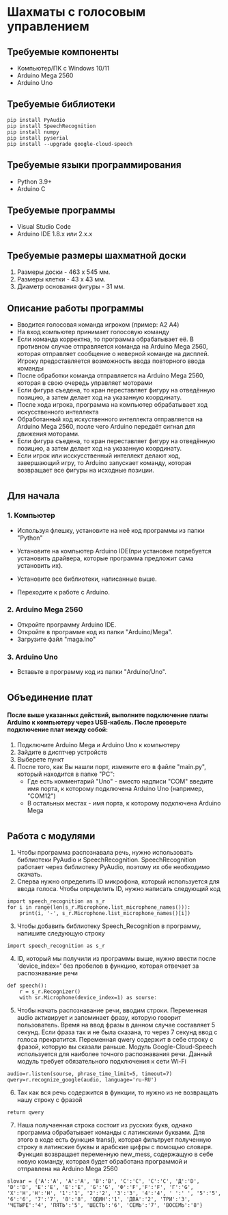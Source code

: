 # Шахматы с голосовым управлением

## Требуемые компоненты
- Компьютер/ПК с Windows 10/11
- Arduino Mega 2560
- Arduino Uno

## Требуемые библиотеки
```
pip install PyAudio
pip install SpeechRecognition
pip install numpy
pip install pyserial
pip install --upgrade google-cloud-speech
```

## Требуемые языки программирования
- Python 3.9+
- Arduino C


## Требуемые программы
- Visual Studio Code
- Arduino IDE 1.8.x или 2.x.x


## Требуемые размеры шахматной доски
1. Размеры доски - 463 х 545 мм.
2. Размеры клетки - 43 х 43 мм.
3. Диаметр основания фигуры - 31 мм.

## Описание работы программы
- Вводится голосовая команда игроком (пример: A2 A4)
- На вход компьютер принимает голосовую команду
- Если команда корректна, то программа обрабатывает её. В противном случае отправляется команда на Arduino Mega 2560, которая отправляет сообщение о неверной команде на дисплей. Игроку предоставляется возможность ввода повторного ввода команды
- После обработки команда отправляется на Arduino Mega 2560, которая в свою очередь управляет моторами
- Если фигура съедена, то кран переставляет фигуру на отведённую позицию, а затем делает ход на указанную координату.
- После хода игрока, программа на компьютер обрабатывает ход искусственного интеллекта
- Обработанный ход искуственного интеллекта отправляется на Arduino Mega 2560, после чего Arduino передаёт сигнал для движения моторами.
- Если фигура съедена, то кран переставляет фигуру на отведённую позицию, а затем делает ход на указанную координату.
- Если игрок или исскусственный интеллект делают ход, завершающий игру, то Arduino запускает команду, которая возвращает все фигуры на исходные позиции.
#

## Для начала
### 1. Компьютер
- Используя флешку, установите на неё код программы из папки "Python"

- Установите на компьютер Arduino IDE(при установке потребуется установить драйвера, которые программа предложит сама установить их).
- Установите все библиотеки, написанные выше.
- Переходите к работе с Arduino.

### 2. Arduino Mega 2560
- Откройте программу Arduino IDE.
- Откройте в программе код из папки "Arduino/Mega".
- Загрузите файл "maga.ino"

### 3. Arduino Uno
- Вставьте в программу код из папки "Arduino/Uno".
#
## Объединение плат
#### После выше указанных действий, выполните подключение платы Arduino к компьютеру через USB-кабель. После проверьте подключение плат между собой:
1. Подключите Arduino Mega и Arduino Uno к компьютеру
2. Зайдите в дисптчер устройств
3. Выберете пункт
4. После того, как Вы нашли порт, измените его в файле "main.py", который находится в папке "PC":
    - Где есть комментарий "Uno" - вместо надписи "COM" введите имя порта, к которому подключена Arduino Uno (например, "COM12") 
    - В остальных местах - имя порта, к которому подключена Arduino Mega

#

## Работа с модулями 
1. Чтобы программа распознавала речь, нужно использовать библиотеки PyAudio и SpeechRecognition. SpeechRecognition работает через библиотеку PyAudio, поэтому их обе необходимо скачать. 
2. Сперва нужно определить ID микрофона, который используется для ввода голоса. Чтобы определить ID, нужно написать следующий код
```
import speech_recognition as s_r
for i in range(len(s_r.Microphone.list_microphone_names())):
    print(i, '-', s_r.Microphone.list_microphone_names()[i])
```
3. Чтобы добавить библиотеку Speech_Recognition в программу, напишите следующую строку
```
import speech_recognition as s_r
```
4. ID, который мы получили из программы выше, нужно ввести после 'device_index=' без пробелов в функцию, которая отвечает за распознавание речи
```
def speech():
    r = s_r.Recognizer()
    with sr.Microphone(device_index=1) as sourse:
```
5. Чтобы начать распознавание речи, вводим строки. Переменная audio активирует и запоминает фразу, которую говорит пользователь. Время на ввод фразы в данном случае составляет 5 секунд. Если фраза так и не была сказана, то через 7 секунд ввод с голоса прекратится. Переменная qwery содержит в себе строку с фразой, которую вы сказали раньше.
Модуль Google-Cloud-Speech используется для наиболее точного распознавания речи. Данный модуль требует обязательного подключения к сети Wi-Fi
```
audio=r.listen(sourse, phrase_time_limit=5, timeout=7)
qwery=r.recognize_google(audio, language='ru-RU')
```
6. Так как вся речь содержится в функции, то нужно из не возвращать нашу строку с фразой
```
return qwery
```
7. Наша получаенная строка состоит из русских букв, однако программа обрабатывает команды с латинскими буквами. Для этого в коде есть функция trans(), которая фильтрует полученную строку в латинские буквы и арабские цифры с помощью словаря. Функция возвращает переменную new_mess, содержащую в себе новую команду, которая будет обработана программой и отправлена на Arduino Mega 2560
```
slovar = {'А':'A', 'A':'A', 'B':'B', 'C':'C', 'С':'C', 'Д':'D', 'D':'D', 'Е':'E', 'E':'E', 'G':'G', 'Ф':'F','F':'F', 'Г':'G', 'Х':'H','H':'H', '1':'1', '2':'2', '3':'3', '4':'4', ' ':' ', '5':'5', '6':'6', '7':'7', '8':'8', 'ОДИН':'1', 'ДВА':'2', 'ТРИ':'3', 'ЧЕТЫРЕ':'4', 'ПЯТЬ':'5', 'ШЕСТЬ':'6', 'СЕМЬ':'7', 'ВОСЕМЬ':'8'}
```